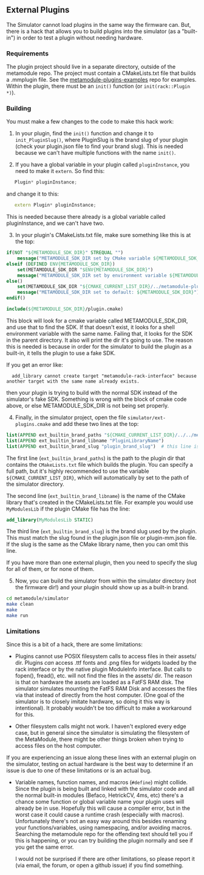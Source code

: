 ## External Plugins

The Simulator cannot load plugins in the same way the firmware can. But, there is a hack that allows you to build plugins
into the simulator (as a "built-in") in order to test a plugin without needing hardware.

### Requirements

The plugin project should live in a separate directory, outside of the
metamodule repo. 
The project must contain a CMakeLists.txt file that builds a .mmplugin file.
See the
[metamodule-plugins-examples](https://github.com/4ms/metamodule-plugins-examples)
repo for examples. 
Within the plugin, there must be an `init()` function (or `init(rack::Plugin
*)`).

### Building

You must make a few changes to the code to make this hack work:

1. In your plugin, find the `init()` function and change it to `init_PluginSlug()`, 
   where PluginSlug is the brand slug of your plugin (check your plugin.json file to 
   find your brand slug). This is needed because we can't have multiple
   functions with the name `init()`.

2. If you have a global variable in your plugin called `pluginInstance`, you need
   to make it `extern`. So find this:

```c++
   Plugin* pluginInstance;
```

   and change it to this:
```c++
   extern Plugin* pluginInstance;
```

   This is needed because there already is a global variable called pluginInstance, and 
   we can't have two.

3. In your plugin's CMakeLists.txt file, make sure something like this is at the top:

```cmake
if(NOT "${METAMODULE_SDK_DIR}" STREQUAL "")
	message("METAMODULE_SDK_DIR set by CMake variable ${METAMODULE_SDK_DIR}")
elseif (DEFINED ENV{METAMODULE_SDK_DIR})
    set(METAMODULE_SDK_DIR "$ENV{METAMODULE_SDK_DIR}")
	message("METAMODULE_SDK_DIR set by environment variable ${METAMODULE_SDK_DIR}")
else()
    set(METAMODULE_SDK_DIR "${CMAKE_CURRENT_LIST_DIR}/../metamodule-plugin-sdk")
	message("METAMODULE_SDK_DIR set to default: ${METAMODULE_SDK_DIR}")
endif()

include(${METAMODULE_SDK_DIR}/plugin.cmake)
```

This block will look for a cmake variable called METAMODULE_SDK_DIR, and use
that to find the SDK. If that doesn't exist, it looks for a shell environment
variable with the same name. Failing that, it looks for the SDK in the parent
directory. It also will print the dir it's going to use. The reason this is
needed is because in order for the simulator to build the plugin as a
built-in, it tells the plugin to use a fake SDK.

If you get an error like:

```
  add_library cannot create target "metamodule-rack-interface" because  another target with the same name already exists. 
```

then your plugin is trying to build with the normal SDK instead of the
simulator's fake SDK. Something is wrong with the block of cmake code above, or
else METAMODULE_SDK_DIR is not being set properly.


4. Finally, in the simulator project, open the file `simulator/ext-plugins.cmake`
   and add these two lines at the top:

```cmake
list(APPEND ext_builtin_brand_paths "${CMAKE_CURRENT_LIST_DIR}/../../metamodule-plugin-examples/PluginDir")
list(APPEND ext_builtin_brand_libname "PluginLibraryName")
list(APPEND ext_builtin_brand_slug "plugin_brand_slug")  # this line is only needed if the brand slug is different than the library name
```

The first line (`ext_builtin_brand_paths`) is the path to the plugin dir that contains the `CMakeLists.txt` file which builds the plugin.
You can specify a full path, but it's highly recommended to use the variable `${CMAKE_CURRENT_LIST_DIR}`, which will automatically
by set to the path of the simulator directory.

The second line (`ext_builtin_brand_libname`) is the name of the CMake library that's created in the CMakeLists.txt file.
For example you would use `MyModulesLib` if the plugin CMake file has the line:

```cmake
add_library(MyModulesLib STATIC)
```


The third line (`ext_builtin_brand_slug`) is the brand slug used by the plugin. This must match the slug found in the plugin.json file
or plugin-mm.json file. If the slug is the same as the CMake library name, then you can omit this line.

If you have more than one external plugin, then you need to specify the slug for all of them, or for none of them.

5. Now, you can build the simulator from within the simulator directory (not the firmware dir!) and your plugin should show up as a built-in brand.

```bash
cd metamodule/simulator
make clean
make
make run
```

### Limitations

Since this is a bit of a hack, there are some limitations:

- Plugins cannot use POSIX filesystem calls to access files in their assets/ dir.
  Plugins *can* access .ttf fonts and .png files for widgets loaded by the
  rack interface or by the native plugin ModuleInfo interface. But calls to
  fopen(), fread(), etc. will not find the files in the assets/ dir. The reason
  is that on hardware the assets are loaded as a FatFS RAM disk. The simulator
  simulates mounting the FatFS RAM Disk and accesses the files via that instead
  of directly from the host computer. (One goal of the simulator is to closely
  imitate hardware, so doing it this way is intentional). It probably wouldn't
  be too difficult to make a workaround for this.

- Other filesystem calls might not work. I haven't explored every edge case,
  but in general since the simulator is simulating the filesystem of the
  MetaModule, there might be other things broken when trying to access files on
  the host computer.

If you are experiencing an issue along these lines with an external plugin on
the simulator, testing on actual hardware is the best way to determine if an
issue is due to one of these limitations or is an actual bug.

- Variable names, function names, and macros (`#define`) might collide. Since
  the plugin is being built and linked with the simulator code and all the
  normal built-in modules (Befaco, HetrickCV, 4ms, etc) there's a chance some
  function or global variable name your plugin uses will already be in use.
  Hopefully this will cause a compiler error, but in the worst case it could
  cause a runtime crash (especially with macros). Unfortunately there's not an
  easy way around this besides renaming your functions/variables, using
  namespacing, and/or avoiding macros. Searching the metamodule repo for the
  offending text should tell you if this is happening, or you can try building
  the plugin normally and see if you get the same error.


  I would not be surprised if there are other limitations, so please report it
  (via email, the forum, or open a github issue) if you find something.


